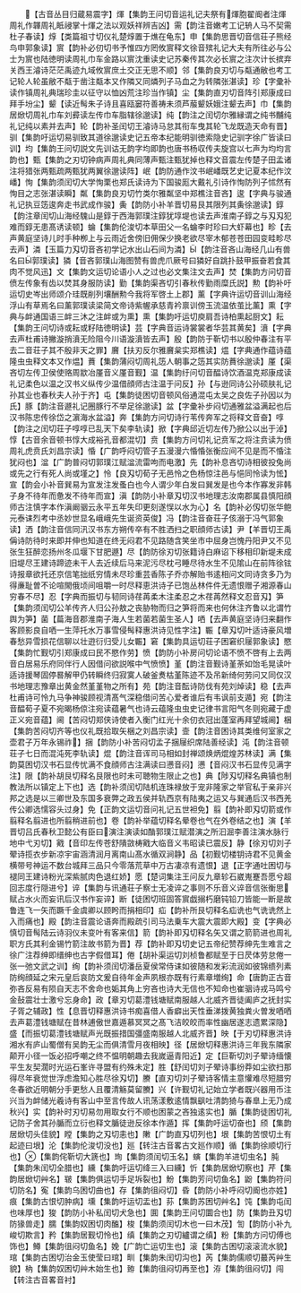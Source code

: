 <!-- { "loadSidebar": true } -->
　　【古音丛目归蔵易震字】煇【集韵王问切音运礼记夫祭有煇胞翟阍者注煇周礼作韗周礼眡祲掌十煇之法以观妖祥辨吉凶】需【韵注音嫩考工记辀人马不契需杜子春读】焞【类篇祖寸切仪礼楚焞置于燋在龟东】申【集韵思晋切音信荘子熊经鸟申郭象读】賔【韵补必仞切书予惟四方罔攸賔释文徐音殡礼记大夫有所往必与公士为賔也陆徳明读周礼巾车金路以賔沈重读史记苏秦传其次必长賔之注次计长摈弃关西王濬诗茫茫禹迹九域攸賔庶土交正无思不顺】邻【集韵良刃切与甐通敝也考工记轮人轮虽敝不甐于凿注甐本又作隣又同燐列子马血之为转隣张湛读】珍【字彚补读作镇周礼典瑞珍圭以征守以恤凶荒注珍当作镇】尘【集韵直刃切音阵引郑康成曰拜手坋尘】颦【读近髩朱子诗且喜瓯窭符善祷未须芦菔颦妖娥注颦去声】巾【集韵居焮切周礼巾车刘彛读左传巾车脂辖徐邈读】纯【韵注之闰切尔雅縁谓之纯书黼纯礼记纯以素并去声】轮【韵补圣闰切王濬诗马怠其衔车曳其轮飞龙既造天命有晋】驯【集韵吁运切易驯致其道徐邈读史记五帝本纪能明驯徳索隐史记驯字徐广皆读曰训】均【集韵王问切説文先训诂无韵字均即韵也唐书杨収传夫旋宫以七声为均均言韵也】甄【集韵之刃切钟病声周礼典同薄声甄注甄犹掉也释文音震左传楚子田孟诸注将猎张两甄疏两甄犹两翼徐邈读阵】岷【韵防通作汶书岷嶓既艺史记夏本纪作汶嶓】恂【集韵须闰切大学恂栗也郑氏读诗为下国骏厖大戴礼引诗作恂防列子怵然有恂目之志张湛读瞬】粼【集韵良刃切竹类尔雅粼坚中郑樵注音吝】逡【字典与骏通礼记执豆笾逡奔走书武成作骏】夤【韵防小补羊晋切易艮其限列其夤徐邈读】錞【韵注章闰切山海经騩山是錞于西海郭璞注錞犹埻堤也读去声淮南子錞之与刄刄犯难而錞无患髙诱读顿】蜦【集韵伦浚切本草田父一名蜦李时珍曰大虾幕也】畛【去声黄庭坚诗儿时手种栁上与云雨近舍傍旧佣保少换老欲尽宰木郁苍苍田园变畦畛尽去声】潾【玉篇力刄切音吝初学记水出山石间为潾】【韵注音吝山海经几山有兽名曰郭璞读】獜【音吝郭璞山海图赞有兽虎爪厥号曰獜好自跳扑鼓甲振奋若食其肉不觉风迅】文【集韵文运切论语小人之过也必文集注文去声】焚【集韵方问切音偾左传象有齿以焚其身服防读】勤【集韵渠吝切引春秋传勤雨糜氏説】勲【韵补吁运切史岑出师颂介珪既削列壤酬勲今我将军啓土上郡】薰【字典许运切音训山海经浮山有草焉名曰薰郭璞读梁简文帝诗紫幄承慈青衿禀训傍玉流温依茧比薰】熏【字典与衅通国语三衅三沐之注衅或为熏】熏【集韵吁运切庾肩吾诗柏熏起厨文】耘【集韵王问切诗或耘或籽陆徳明读】芸【字典音运诗裳裳者华芸其黄矣】濆【字典去声杜甫诗撇漩捎濆无险阻今川语漩濆皆去声】殷【韵防于靳切书以殷仲春注有平去二音荘子其不殷非天之罪】黂【扶刃反尔雅黂枲实郑樵读】煴【字典通作蕴诗蕴隆虫虫释文本又作煴】蕡【集韵蒲闷切周礼笾人朝事之笾其实防蕡徐邈读】厪【渠吝切左传卫侯使赂周歂冶厪音义厪音觐】温【集韵纡问切音醖诗饮酒温克郑康成读礼记柔色以温之汉书义纵传少温借顔师古注温于问反】孙【与逊同诗公孙硕肤礼记孙其业也春秋夫人孙于齐】屯【集韵徒困切音顿风俗通混屯太吴之良佐子孙因以为氏】豚【韵注音遯礼记圈豚行不举足徐邈读】盆【字彚补步闷切通雅盆溢满起也后汉书陈忠传徐岱之濵海水盆溢】奔【集韵方问切诗行苇传奔军之将释文音奋】啍【韵注之闰切荘子啍啍已乱天下矣李轨读】掀【字典邱近切左传乃掀公以出于淖】惇【古音余音顿书惇大成裕孔音都混切】贲【集韵方问切礼记贲军之将注贲读为偾周礼虎贲氏刘昌宗读】惛【广韵呼闷切管子五漫漫六惛惛张衡应间不见是而不惛注犹闷也】湓【广韵普闷切郭璞江赋湓流雷呴而电激】先【韵补息吝切诗相彼投兔尚或先之行有死人尚或墐之】怜【良刄切荀子无邑怜之色杨惊注邑与悒同怜读为恡】宣【韵会小补音巽易为宣发注发蚤白也今人谓少年白发曰巽发是也今本作寡发非韩子身不待年而惫发不待年而宣】滇【韵防小补章刄切汉书地理志汝南郡属县慎阳顔师古注慎字本作滇阚骃云永平五年失印更刻遂悮以水为心】名【韵补必仭切张华鲍元泰诔烈考中丞妙世显名峨峨先生诞资英俊】冯【韵注音奋荘子侅溺于冯气郭象读】洒【韵注音信同汛汉书东方朔传卒有不胜洒扫之职顔师古读】尹【羊晋切王禹偁诗防待时来即并伸也知道在终无闷君不见路随含笑坐市中屈身岂愧丹阳尹又不见张生狂醉恋扬州冬瓜堰下甘肥遯】尽【韵防徐刃切张籍诗白麻诏下移相印新堤未成旧堤尽王建诗蹄迹未干人去近续后马来泥污尽枕弓睡尽待水生不见隂山在前阵徐铉诗报章欲托还京信笔拙纸穷情未尽珍重芸香陈子乔亦解贻书逺相问文同诗贪多乃为得亷耻曽不论喧閙俄顷间咀嚼一时尽释恵洪诗子已饱丛林件件无遗恨赠子湘源春山穷春不尽】忍【字典而振切与韧同诗荏苒柔木注柔忍之木荏苒然释文忍音刄】笋【集韵须闰切公羊传齐人归公孙敖之丧胁物而归之笋将而来也何休注齐鲁以北谓竹舆为笋】菌【萹海音郡淮南子海人生若菌若菌生圣人】哂【去声黄庭坚诗归来翻作客顾影良自哂一生萍托水万事雪侵髩释惠洪诗见性字注】辴【章刄切叶适诗豪风増春愁异雪损花信聊以壮逰衍归受儿女辴】窘【集韵具运切荘子困窘织屦郭象读】愍【集韵忙觐切引郑康成曰民不愍作劳】愤【韵防小补房问切论语不愤不啓有上去两音白居易乐府同伴行人因借问欲説喉中气愤愤】堇【韵注音觐诗堇荼如饴毛晃读叶适诗援琴固停晷解甲仍转瞬终归寂寞人破釜煑枯堇陈迹不及吊新绮何劳问又同仅汉书地理志豫章出黄金然堇堇物之所有】苑【韵注音酝诗防伐有苑刘焯读】稳【去声杜甫诗可怜九马争神骏顾视清髙气深稳借问苦心爱者谁后有韦讽前支遁】宛【韵注音醖荀子夏不宛暍杨倞注宛读蕴暑气也诗云蕴隆虫虫史记律书言阳气冬则宛藏于虚正义宛音蕴】阃【苦闷切郑侠诗使者入衡门红光十余仞衣冠出蓬室再拜望城阃】梱【集韵苦闷切齐等也仪礼既拾取矢梱之刘昌宗读】壸【韵注音困诗其类维何室家之壶君子万年永锡祚】捆【韵防小补苦闷切孟子捆屦织席陆善经读】沌【韵注音顿荘子七日而混沌死李轨读】焜【韵注音诨司马相如封禅颂焕炳焜煌苏林读】满【集韵莫困切汉书石显传忧满不食顔师古注满读曰懑音闷】懑【音闷汉书石显传见满字注】限【韵补胡艮切释名艮限也时未可聴物生限止之也】典【陟刄切释名典镇也制教法所以镇定上下也】选【韵补须闰切陆机连珠禄放于宠非隆家之举官私于亲非兴邦之选是以三卿世及东国多衰弊之政五侯并轨西京有陆夷之运又与巽通后汉书西羌传公卿选懦容头过身】免【正韵文运切音问礼记五世袒免】翦【韵补即刄切箭或作翦释名翦进也所翦稍进前也】卷【韵补举蕴切释名晕卷也气在外卷结之也】演【羊晋切吕氏春秋卫懿公有臣曰演注演读如酳郭璞江赋潜演之所汩淈李善注演水脉行地中弋刃切】戭【音印左传苍舒隤敳梼戭大临音义韦昭读已震反】静【徐刃切刘子翚诗揽衣步新凉宇宙涵清润月离南山髙水循双涧静】品【初觐切楼钥诗君不见黄金横带号神运不数台城拜三品只今零落荒草中万古凄凉有遗恨】退【正字通吐困切与褪同王建诗粉光深紫腻肉色退红娇】愿【楚词集注王问反九章轸石崴嵬蹇吾愿兮超回志度行隠进兮】谇【集韵与讯通荘子察士无凌谇之事则不乐音义谇音信张衡思赋占水火而妄讯后汉书作妄谇】断【徒困切班固答賔戯搦朽磨钝铅刀皆能一断是故鲁连飞一矢而蹶千金虞卿以顾盻而捐相印】疝【韵补所艮切释名疝诜也气诜诜然上入而痛也】殿【韵注音震论语奔而殿疏引司马法乗车大震大震即大殿】变【字典必慎切音髩陆云诗羽仪未变叶有客来信】箭【韵补即刄切释名矢又谓之箭箭进也周礼职方氏其利金锡竹箭注故书箭为晋】荐【韵补即刄切史记五帝纪赞荐绅先生难言之徐广注荐绅即缙绅也古字假借耳】倦【胡补渠运切刘桢鲁都赋至于日昃体劳怠倦一张一弛文武之训】绚【韵补须闰切潘岳夏侯常侍诔如彼随和发彩流润如彼锦缋列素防绚顔延之宋元皇后哀防文爰自待年金声夙根亦既有行素章増绚】命【唐韵正古音弥吝反易有陨自天志不舍命也姤其角上穷吝也诗大无信也不知命也崔骃诗戎马鸣兮金鼔震壮士激兮忘身命】政【章刃切葛澧钱塘赋南服越人北威齐晋徒阖庐之抚封实子胥之辅政】性【息晋切释惠洪诗书痴喜借人香癖出天性垂涕拨黄独粪火曽发哂哂去声葛澧钱塘赋在昔林逋傲世嘉遁慕冥冥之髙飞洁皎皎而率性幽居遂志遗累深隐】盛【而振切葛澧钱塘赋声光既振措国彊盛南服越人北威齐晋】映【于刃切释惠洪诗湘水有庐山蜀僧有吴韵无尘而俱清雪月夜相映】径【居焮切释惠洪诗三年我东隣家颠开小径一饭必招呼嘲之终不愠明朝趣去我嵗逼青阳近】定【巨靳切刘子翚诗缅懐平生友契濶时光运石峯许寻盟有约殊未定】胜【舒闰切刘子翚诗事纷莽如尘欲扫那得尽年衰觉世浮虑澹知心胜尽徐刄切】賸【直刃切刘子翚诗客情主意懽难尽短腊穷冬春欲近明朝分手更愁人且覆清觞莫留賸】兴【许觐切礼记始立学者既兴器用币注兴当为衅储光羲诗有客山中至言传故人讯荡漾敷逺情飘飖吐清韵猗与春臯上无乃成秋兴】实【韵补时刃切易勿用取女行不顺也困蒙之吝独逺实也】腯【集韵徒困切礼记防子舍其孙腯而立衍也释文腯徒逊反徐本作遁】挥【集韵吁运切奋也】颀【集韵居焮切头佳貌】瞠【集韵之刄切恚也】敶【广韵直刄切列也】垠【集韵苦恨切土有起迹曰垠】沦【集韵伦浚切没也】廵【转注古音畧古文廵作顺】循【集韵徐顺切行也】【集韵侘靳切大篪也】珣【集韵须闰切玉名】螾【集韵羊进切虫名】肫【集韵朱闰切全腊也】纁【集韵吁运切绛三入曰纁】忻【集韵居焮切察也】芹【集韵居焮切艸名】皲【集韵俱运切手足坼裂也】魵【集韵芳问切鱼名】鼢【集韵符问切防名】寃【集韵乌困切曲也】存【集韵徂闷切】昏【韵防小补呼闷切阍也亦姓】痕【集韵古恨切肿病】壎【集韵吁运切盂也】荪【集韵苏困切艸名】饨【集韵屯闰也味厚也】狻【韵防小补私闰切犬急也】圎【集韵王问切圜合也】防【集韵丑刄切防猭兽走】臑【集韵奴困切肉醢】梭【集韵须闰切木也一曰木茂】訇【韵防小补九峻切欺言】矜【集韵居觐切怜也】缜【集韵之刃切纑谓之缜】粉【集韵方问切傅也饰也】鳟【集韵徂闷切鱼名】娩【广韵亡运切生也】滚【集韵古困切滚滚流水貌】琯【集韵古困切治金玉使莹曰琯】甽【集韵朱闰切沟也】芮【集韵儒顺切蕞芮艸生貌】枘【集韵奴困切艸木始生也】臶【集韵徂闷切再至也】洊【集韵徂闷切】闯【转注古音畧音衬】
